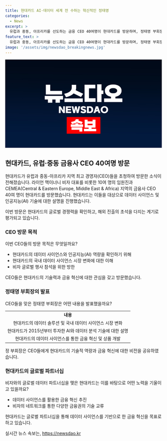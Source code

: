```yaml
---
title: 현대카드 AI·데이터 세계 전 수하는 혁신적인 정태영
categories:
  - News
excerpt: >
  유럽과 중동, 아프리카를 선도하는 금융 CEO 40여명이 현대카드를 방문하며, 정태영 부회장이 데이터 사이언스에 대한 발표를 진행한 사실이 알려졌다. 라이언 맥이너니 비자 대표를 비롯한 글로벌 CEO들은 현대카드의 데이터 사이언스와 인공지능 역량을 확인하기 위해 방문했다. 현대카드는 데이터 사이언스를 통해 개인 맞춤 상품을 개발하고 있으며, 최근에는 비자와 글로벌 데이터 파트너십을 맺어 금융 혁신을 추구하고 있다. 이러한 방문은 현대카드의 해외 진출을 위한 초석을 다질 수 있는 의미 있는 일이었다.
feature_text: >
  유럽과 중동, 아프리카를 선도하는 금융 CEO 40여명이 현대카드를 방문하며, 정태영 부회장이 데이터 사이언스에 대한 발표를 진행한 사실이 알려졌다. 라이언 맥이너니 비자 대표를 비롯한 글로벌 CEO들은 현대카드의 데이터 사이언스와 인공지능 역량을 확인하기 위해 방문했다. 현대카드는 데이터 사이언스를 통해 개인 맞춤 상품을 개발하고 있으며, 최근에는 비자와 글로벌 데이터 파트너십을 맺어 금융 혁신을 추구하고 있다. 이러한 방문은 현대카드의 해외 진출을 위한 초석을 다질 수 있는 의미 있는 일이었다.
image: '/assets/img/newsdao_breakingnews.jpg'
---
```


<p><img src="/assets/img/newsdao_breakingnews.jpg" alt="bookingtag 속보" /></p>

<h2 data-ke-size="size26">현대카드, 유럽·중동 금융사 CEO 40여명 방문</h2>

<p>현대카드가 유럽과 중동-아프리카 지역 최고 경영자(CEO)들을 초청하여 방문한 소식이 전해졌습니다. 라이언 맥이너니 비자 대표를 비롯한 10여 명의 임원진과 CEMEA(Central &amp; Eastern Europe, Middle East &amp; Africa) 지역의 금융사 CEO 40여 명이 현대카드를 방문했습니다. 현대카드는 이들을 대상으로 데이터 사이언스 및 인공지능(AI) 기술에 대한 설명을 진행했습니다.</p>

<p data-ke-size="size16">이번 방문은 현대카드의 글로벌 경쟁력을 확인하고, 해외 진출의 초석을 다지는 계기로 평가되고 있습니다.</p>

<h3 data-ke-size="size24">CEO 방문 목적</h3>

<p>이번 CEO들의 방문 목적은 무엇일까요?</p>

<ul>
    <li>현대카드의 데이터 사이언스와 인공지능(AI) 역량을 확인하기 위해</li>
    <li>현대카드의 국내 데이터 사이언스 시장 변화에 대한 이해</li>
    <li>비자 글로벌 행사 참석을 위한 방한</li>
</ul>

<p data-ke-size="size16">CEO들은 현대카드의 기술력과 금융 혁신에 대한 관심을 갖고 방문했습니다.</p>

<h3 data-ke-size="size24">정태영 부회장의 발표</h3>

<p>CEO들을 맞은 정태영 부회장은 어떤 내용을 발표했을까요?</p>

<table>
    <tr>
        <td style="text-align: center; height: 17px;"><b>내용</b></td>
    </tr>
    <tr>
        <td style="text-align: center; height: 17px;">현대카드의 데이터 솔루션 및 국내 데이터 사이언스 시장 변화</td>
    </tr>
    <tr>
        <td style="text-align: center; height: 17px;">현대카드가 2015년부터 투자한 AI와 데이터 분석 기술에 대한 설명</td>
    </tr>
    <tr>
        <td style="text-align: center; height: 17px;">현대카드의 데이터 사이언스를 통한 금융 혁신 및 상품 개발</td>
    </tr>
</table>

<p data-ke-size="size16">정 부회장은 CEO들에게 현대카드의 기술적 역량과 금융 혁신에 대한 비전을 공유하였습니다.</p>

<h3 data-ke-size="size24">현대카드의 글로벌 파트너십</h3>

<p>비자와의 글로벌 데이터 파트너십을 맺은 현대카드는 이를 바탕으로 어떤 노력을 기울이고 있을까요?</p>

<ul>
    <li>데이터 사이언스를 활용한 금융 혁신 추진</li>
    <li>비자의 네트워크를 통한 다양한 금융권의 기술 교류</li>
</ul>

<p data-ke-size="size16">현대카드는 글로벌 파트너십을 통해 데이터 사이언스를 기반으로 한 금융 혁신을 목표로 하고 있습니다.</p>
실시간 뉴스 속보는, <a href="https://newsdao.kr" rel="dofollow">https://newsdao.kr</a>



